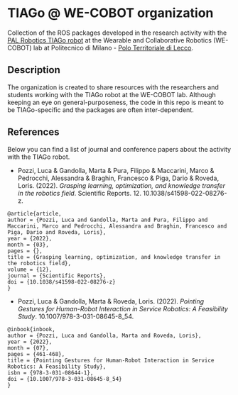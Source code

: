 # TIAGo @ WE-COBOT organization
Collection of the ROS packages developed in the research activity with the [PAL Robotics TIAGo robot](https://pal-robotics.com/robots/tiago/) at the Wearable and Collaborative Robotics (WE-COBOT) lab at Politecnico di Milano - [Polo Territoriale di Lecco](https://www.polo-lecco.polimi.it/).

## Description
The organization is created to share resources with the researchers and students working with the TIAGo robot at the WE-COBOT lab. Although keeping an eye on general-purposeness, the code in this repo is meant to be TIAGo-specific and the packages are often inter-dependent.

## References
Below you can find a list of journal and conference papers about the activity with the TIAGo robot.
- Pozzi, Luca & Gandolla, Marta & Pura, Filippo & Maccarini, Marco & Pedrocchi, Alessandra & Braghin, Francesco & Piga, Dario & Roveda, Loris. (2022). _Grasping learning, optimization, and knowledge transfer in the robotics field_. Scientific Reports. 12. 10.1038/s41598-022-08276-z. 
```
@article{article,
author = {Pozzi, Luca and Gandolla, Marta and Pura, Filippo and Maccarini, Marco and Pedrocchi, Alessandra and Braghin, Francesco and Piga, Dario and Roveda, Loris},
year = {2022},
month = {03},
pages = {},
title = {Grasping learning, optimization, and knowledge transfer in the robotics field},
volume = {12},
journal = {Scientific Reports},
doi = {10.1038/s41598-022-08276-z}
}
```
- Pozzi, Luca & Gandolla, Marta & Roveda, Loris. (2022). _Pointing Gestures for Human-Robot Interaction in Service Robotics: A Feasibility Study_. 10.1007/978-3-031-08645-8_54. 
```
@inbook{inbook,
author = {Pozzi, Luca and Gandolla, Marta and Roveda, Loris},
year = {2022},
month = {07},
pages = {461-468},
title = {Pointing Gestures for Human-Robot Interaction in Service Robotics: A Feasibility Study},
isbn = {978-3-031-08644-1},
doi = {10.1007/978-3-031-08645-8_54}
}
```

